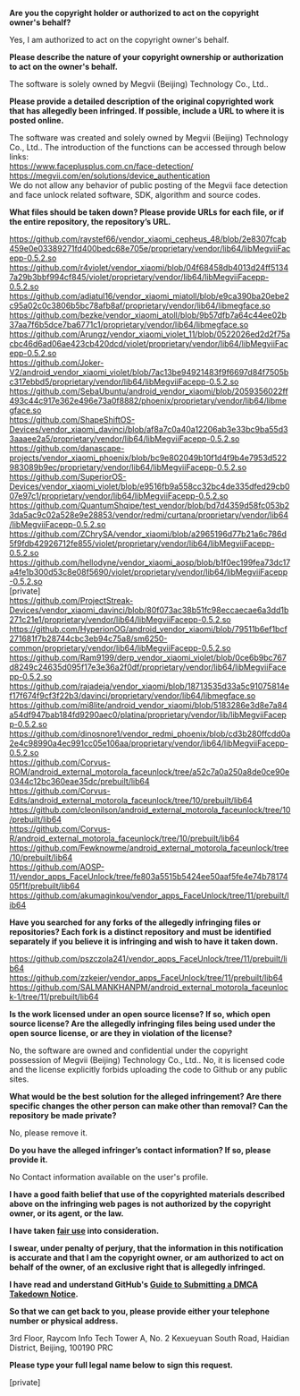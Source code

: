 **Are you the copyright holder or authorized to act on the copyright owner's behalf?**

Yes, I am authorized to act on the copyright owner's behalf.

**Please describe the nature of your copyright ownership or authorization to act on the owner's behalf.**

The software is solely owned by Megvii (Beijing) Technology Co., Ltd..

**Please provide a detailed description of the original copyrighted work that has allegedly been infringed. If possible, include a URL to where it is posted online.**

The software was created and solely owned by Megvii (Beijing) Technology Co., Ltd.. The introduction of the functions can be accessed through below links:  
https://www.faceplusplus.com.cn/face-detection/  
https://megvii.com/en/solutions/device_authentication  
We do not allow any behavior of public posting of the Megvii face detection and face unlock related software, SDK, algorithm and source codes.

**What files should be taken down? Please provide URLs for each file, or if the entire repository, the repository’s URL.**

https://github.com/raystef66/vendor_xiaomi_cepheus_48/blob/2e8307fcab459e0e03389271fd400bedc68e705e/proprietary/vendor/lib64/libMegviiFacepp-0.5.2.so  
https://github.com/r4violet/vendor_xiaomi/blob/04f68458db4013d24ff51347a29b3bbf994cf845/violet/proprietary/vendor/lib64/libMegviiFacepp-0.5.2.so  
https://github.com/adiatul16/vendor_xiaomi_miatoll/blob/e9ca390ba20ebe2c95a02c0c3806b5bc78afb8af/proprietary/vendor/lib64/libmegface.so  
https://github.com/bezke/vendor_xiaomi_atoll/blob/9b57dfb7a64c44ee02b37aa7f6b5dce7ba6771c1/proprietary/vendor/lib64/libmegface.so  
https://github.com/Arungz/vendor_xiaomi_violet_11/blob/0522026ed2d2f75acbc46d6ad06ae423cb420dcd/violet/proprietary/vendor/lib64/libMegviiFacepp-0.5.2.so  
https://github.com/Joker-V2/android_vendor_xiaomi_violet/blob/7ac13be94921483f9f6697d84f7505bc317ebbd5/proprietary/vendor/lib64/libMegviiFacepp-0.5.2.so  
https://github.com/SebaUbuntu/android_vendor_xiaomi/blob/2059356022ff493c44c917e362e496e73a0f8882/phoenix/proprietary/vendor/lib64/libmegface.so  
https://github.com/ShapeShiftOS-Devices/vendor_xiaomi_davinci/blob/af8a7c0a40a12206ab3e33bc9ba55d33aaaee2a5/proprietary/vendor/lib64/libMegviiFacepp-0.5.2.so  
https://github.com/danascape-projects/vendor_xiaomi_phoenix/blob/bc9e802049b10f1d4f9b4e7953d522983089b9ec/proprietary/vendor/lib64/libMegviiFacepp-0.5.2.so  
https://github.com/SuperiorOS-Devices/vendor_xiaomi_violet/blob/e9516fb9a558cc32bc4de335dfed29cb007e97c1/proprietary/vendor/lib64/libMegviiFacepp-0.5.2.so  
https://github.com/QuantumShqipe/test_vendor/blob/bd7d4359d58fc053b23da5ac9c02a528e9e28853/vendor/redmi/curtana/proprietary/vendor/lib64/libMegviiFacepp-0.5.2.so  
https://github.com/ZChrySA/vendor_xiaomi/blob/a2965196d77b21a6c786d5f9fdb42926712fe855/violet/proprietary/vendor/lib64/libMegviiFacepp-0.5.2.so  
https://github.com/hellodyne/vendor_xiaomi_aosp/blob/b1f0ec199fea73dc17a4fe1b300d53c8e08f5690/violet/proprietary/vendor/lib64/libMegviiFacepp-0.5.2.so  
[private]  
https://github.com/ProjectStreak-Devices/vendor_xiaomi_davinci/blob/80f073ac38b51fc98eccaecae6a3dd1b271c21e1/proprietary/vendor/lib64/libMegviiFacepp-0.5.2.so  
https://github.com/HyperionOG/android_vendor_xiaomi/blob/79511b6ef1bcf271681f7b28744cbc3eb94c75a8/sm6250-common/proprietary/vendor/lib64/libMegviiFacepp-0.5.2.so  
https://github.com/Ram9199/derp_vendor_xiaomi_violet/blob/0ce6b9bc767d8249c24635d095f17e3e36a2f0df/proprietary/vendor/lib64/libMegviiFacepp-0.5.2.so  
https://github.com/rajadeja/vendor_xiaomi/blob/18713535d33a5c91075814ef17f674f9cf3f22b3/davinci/proprietary/vendor/lib64/libmegface.so  
https://github.com/mi8lite/android_vendor_xiaomi/blob/5183286e3d8e7a84a54df947bab184fd9290aec0/platina/proprietary/vendor/lib/libMegviiFacepp-0.5.2.so  
https://github.com/dinosnore1/vendor_redmi_phoenix/blob/cd3b280ffcdd0a2e4c98990a4ec991cc05e106aa/proprietary/vendor/lib64/libMegviiFacepp-0.5.2.so  
https://github.com/Corvus-ROM/android_external_motorola_faceunlock/tree/a52c7a0a250a8de0ce90e0344c12bc360eae35dc/prebuilt/lib64  
https://github.com/Corvus-Edits/android_external_motorola_faceunlock/tree/10/prebuilt/lib64  
https://github.com/cleonilson/android_external_motorola_faceunlock/tree/10/prebuilt/lib64  
https://github.com/Corvus-R/android_external_motorola_faceunlock/tree/10/prebuilt/lib64  
https://github.com/Fewknowme/android_external_motorola_faceunlock/tree/10/prebuilt/lib64  
https://github.com/AOSP-11/vendor_apps_FaceUnlock/tree/fe803a5515b5424ee50aaf5fe4e74b7817405f1f/prebuilt/lib64  
https://github.com/akumaginkou/vendor_apps_FaceUnlock/tree/11/prebuilt/lib64

**Have you searched for any forks of the allegedly infringing files or repositories? Each fork is a distinct repository and must be identified separately if you believe it is infringing and wish to have it taken down.**

https://github.com/pszczola241/vendor_apps_FaceUnlock/tree/11/prebuilt/lib64  
https://github.com/zzkeier/vendor_apps_FaceUnlock/tree/11/prebuilt/lib64  
https://github.com/SALMANKHANPM/android_external_motorola_faceunlock-1/tree/11/prebuilt/lib64

**Is the work licensed under an open source license? If so, which open source license? Are the allegedly infringing files being used under the open source license, or are they in violation of the license?**

No, the software are owned and confidential under the copyright possession of Megvii (Beijing) Technology Co., Ltd.. No, it is licensed code and the license explicitly forbids uploading the code to Github or any public sites.

**What would be the best solution for the alleged infringement? Are there specific changes the other person can make other than removal? Can the repository be made private?**

No, please remove it.

**Do you have the alleged infringer’s contact information? If so, please provide it.**

No Contact information available on the user's profile.

**I have a good faith belief that use of the copyrighted materials described above on the infringing web pages is not authorized by the copyright owner, or its agent, or the law.**

**I have taken <a href="https://www.lumendatabase.org/topics/22">fair use</a> into consideration.**

**I swear, under penalty of perjury, that the information in this notification is accurate and that I am the copyright owner, or am authorized to act on behalf of the owner, of an exclusive right that is allegedly infringed.**

**I have read and understand GitHub's <a href="https://docs.github.com/articles/guide-to-submitting-a-dmca-takedown-notice/">Guide to Submitting a DMCA Takedown Notice</a>.**

**So that we can get back to you, please provide either your telephone number or physical address.**

3rd Floor, Raycom Info Tech Tower A, No. 2 Kexueyuan South Road, Haidian District, Beijing, 100190 PRC

**Please type your full legal name below to sign this request.**

[private]
